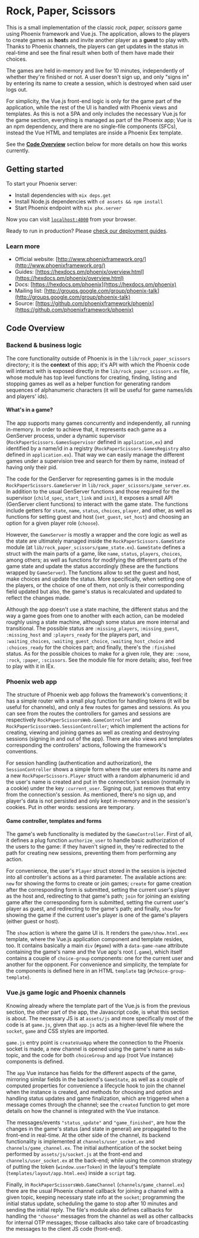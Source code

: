 # Rock, Paper, Scissors

This is a small implementation of the classic _rock, paper, scissors_ game using Phoenix framework and Vue.js. The application, allows to the players to create games as **host**s and invite another player as a **guest** to play with. Thanks to Phoenix channels, the players can get updates in the status in real-time and see the final result when both of them have made their choices.

The games are held in-memory and live for 10 minutes, independently of whether they're finished or not. A user doesn't sign up, and only "signs in" by entering its name to create a session, which is destroyed when said user logs out.

For simplicity, the Vue.js front-end logic is only for the game part of the application, while the rest of the UI is handled with Phoenix views and templates. As this is not a SPA and only includes the necessary Vue.js for the game section, everything is managed as part of the Phoenix app; Vue is an npm dependency, and there are no single-file components (SFCs), instead the Vue HTML and templates are inside a Phoenix Eex template.

See the **[Code Overview](#code-overview)** section below for more details on how this works currently.


## Getting started

To start your Phoenix server:

  * Install dependencies with `mix deps.get`
  * Install Node.js dependencies with `cd assets && npm install`
  * Start Phoenix endpoint with `mix phx.server`

Now you can visit [`localhost:4000`](http://localhost:4000) from your browser.

Ready to run in production? Please [check our deployment guides](https://hexdocs.pm/phoenix/deployment.html).

### Learn more

  * Official website: [http://www.phoenixframework.org/](http://www.phoenixframework.org/)
  * Guides: [https://hexdocs.pm/phoenix/overview.html](https://hexdocs.pm/phoenix/overview.html)
  * Docs: [https://hexdocs.pm/phoenix](https://hexdocs.pm/phoenix)
  * Mailing list: [http://groups.google.com/group/phoenix-talk](http://groups.google.com/group/phoenix-talk)
  * Source: [https://github.com/phoenixframework/phoenix](https://github.com/phoenixframework/phoenix)


## Code Overview

### Backend & business logic
The core functionality outside of Phoenix is in the `lib/rock_paper_scissors` directory;  it is the **context** of this app; it's API with which the Phoenix code will interact with is exposed directly in the `lib/rock_paper_scissors.ex` file, whose module has top level functions for creating, finding, listing and stopping games as well as a helper function for generating random sequences of alphanumeric characters (it will be useful for game names/ids and players' ids).

#### What's in a game?
The app supports many games concurrently and independently, all running in-memory. In order to achieve that, it represents each game as a GenServer process, under a dynamic supervisor (`RockPaperScissors.GamesSupervisor` defined in `application,ex`) and identified by a name/id in a registry (`RockPaperScissors.GamesRegistry` also defined in `application.ex`). That way we can easily manage the different games under a supervision tree and search for them by name, instead of having only their pid.

The code for the GenServer for representing games is in the module `RockPaperScissors.GameServer` in `lib/rock_paper_scissors/game_server.ex`. In addition to the usual GenServer functions and those required for the supervisor (`child_spec`, `start_link` and `init`), it exposes a small API (GenServer client functions) to interact with the game state. The functions include getters for `state`, `name`, `status`, `choices`, `player`, and other, as well as functions for setting guest and host (`set_guest`, `set_host`) and choosing an option for a given player role (`choose`).

However, the `GameServer` is mostly a wrapper and the core logic as well as the state are ultimately managed inside the `RockPaperScissors.GameState` module (at `lib/rock_paper_scissors/game_state.ex`).
`GameState` defines a struct with the main parts of a game, like `name`, `status`, `players`, `choices`, among others; as well as functions for modifying the different parts of the game state and update the status accordingly (these are the functions wrapped by `GameServer`). The functions allow to set the guest and host, make choices and update the status. More specifically, when setting one of the players, or the choice of one of them, not only is their corresponding field updated but also, the game's status is recalculated and updated to reflect the changes made.

Although the app doesn't use a state machine, the different status and the way a game goes from one to another with each action, can be modeled roughly using a state machine, although some status are more internal and transitional. The possible status are `:missing_players`, `:missing_guest`, `:missing_host` and `:players_ready` for the players part, and `:waiting_choices`, `:waiting_guest_choice`, `:waiting_host_choice` and `:choices_ready` for the choices part; and finally, there's the `:finished` status. As for the possible choices to make for a given role, they are: `:none`, `:rock`, `:paper`, `:scissors`. See the module file for more details; also, feel free to play with it in IEx.


### Phoenix web app
The structure of Phoenix web app follows the framework's conventions; it has a simple router with a small plug function for handling tokens (it will be useful for channels), and only a few routes for games and sessions. As you can see from the routes the controllers for games and sessions are respectively `RockPaperScissorsWeb.GameController` and `RockPaperScissorsWeb.SessionController`; which implement the actions for creating, viewing and joining games as well as creating and destroying sessions (signing in and out of the app). There are also views and templates corresponding the controllers' actions, following the framework's conventions.

For session handling (authentication and authorization), the `SessionController` shows a simple form where the user enters its name and a new `RockPaperScissors.Player` struct with a random alphanumeric id and the user's name is created and put in the connection's session (normally in a cookie) under the key `:current_user`. Signing out, just removes that entry from the connection's session. As mentioned, there's no sign up, and player's data is not persisted and only kept in-memory and in the session's cookies. Put in other words: sessions are temporary.


#### Game controller, templates and forms
The game's web functionality is mediated by the `GameController`. First of all, it defines a plug function `authorize_user` to handle basic authorization of the users to the game: if they haven't signed in, they're redirected to the path for creating new sessions, preventing them from performing any action.

For convenience, the user's `Player` struct stored in the session is injected into all controller's actions as a third parameter. The available actions are: `new` for showing the forms to create or join games; `create` for game creation after the corresponding form is submitted, setting the current user's player as the host and, redirecting to that game's path; `join` for joining an existing game after the corresponding form is submitted, setting the current user's player as guest, and redirecting to the game's path; and finally, `show` for showing the game if the current user's player is one of the game's players (either guest or host).

The `show` action is where the game UI is. It renders the `game/show.html.eex` template, where the Vue.js application component and template resides, too. It contains basically a main `div` (`#game`) with a `data-game-name` attribute containing the game's name and the Vue app's root (`.game`), which itself contains a couple of `choice-group` components: one for the current user and another for the opponent. For convenience and simplicity, the template for the components is defined here in an HTML `template` tag (`#choice-group-template`).


### Vue.js game logic and Phoenix channels
Knowing already where the template part of the Vue.js is from the previous section, the other part of the app, the Javascript code, is what this section is about. The necessary JS is at `assets/js` and more specifically most of the code is at `game.js`, given that `app.js` acts as a higher-level file where the `socket`, `game` and CSS styles are imported.

`game.js` entry point is `createVueApp` where the connection to the Phoenix socket is made, a new channel is opened using the game's name as sub-topic, and the code for both `choiceGroup` and `app` (root Vue instance) components is defined.

The `app` Vue instance has fields for the different aspects of the game, mirroring similar fields in the backend's `GameState`, as well as a couple of computed properties for convenience a lifecycle hook to join the channel when the instance is created, and methods for choosing and option and handling status updates and game finalization, which are triggered when a message comes through the channel; see the `created` function to get more details on how the channel is integrated with the Vue instance.

The messages/events `"status_update"` and `"game_finished"`, are how the changes in the game's status (and state in general) are propagated to the front-end in real-time. At the other side of the channel, its backend functionality is implemented at `channels/user_socket.ex` and `channels/game_channel.ex`. The initial authentication of the socket being performed by `assets/js/socket.js` at the front-end and `channels/user_socket.ex` at the back-end; while using the common strategy of putting the token (`window.userToken`) in the layout's template (`templates/layout/app.html.eex`) inside a `script` tag.

Finally, in `RockPaperScissorsWeb.GameChannel` (`channels/game_channel.ex`) there are the usual Phoenix channel callback for joining a channel with a given topic, keeping necessary state info at the `socket`; programming the initial status update, scheduling the game to stop after 10 minutes and sending the initial reply. The file's module also defines callbacks for handling the `"choose"` messages from the channel as well as other callbacks for internal OTP messages; those callbacks also take care of broadcasting the messages to the client JS code (front-end).
